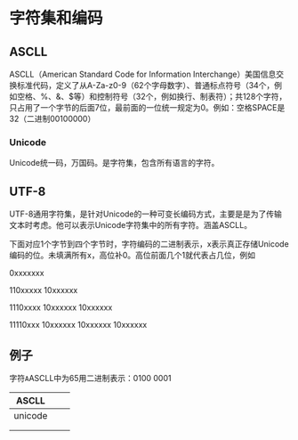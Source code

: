 # 字符集和编码

## ASCLL

ASCLL（American Standard Code for Information Interchange）美国信息交换标准代码，定义了从A-Za-z0-9（62个字母数字）、普通标点符号（34个，例如空格、%、&、$等）和控制符号（32个，例如换行、制表符）；共128个字符，只占用了一个字节的后面7位，最前面的一位统一规定为0。例如：空格SPACE是32（二进制00100000）

### Unicode

Unicode统一码，万国码。是字符集，包含所有语言的字符。

## UTF-8

UTF-8通用字符集，是针对Unicode的一种可变长编码方式，主要是是为了传输文本时考虑。他可以表示Unicode字符集中的所有字符。涵盖ASCLL。

下面对应1个字节到四个字节时，字符编码的二进制表示，x表示真正存储Unicode编码的位。未填满所有x，高位补0。高位前面几个1就代表占几位，例如

0xxxxxxx

110xxxxx 10xxxxxx

1110xxxx 10xxxxxx 10xxxxxx

11110xxx 10xxxxxx 10xxxxxx 10xxxxxx

## 例子

字符`A`ASCLL中为65用二进制表示：0100 0001‬

| ASCLL   |      |      |
| ------- | ---- | ---- |
| unicode |      |      |
|         |      |      |
|         |      |      |


